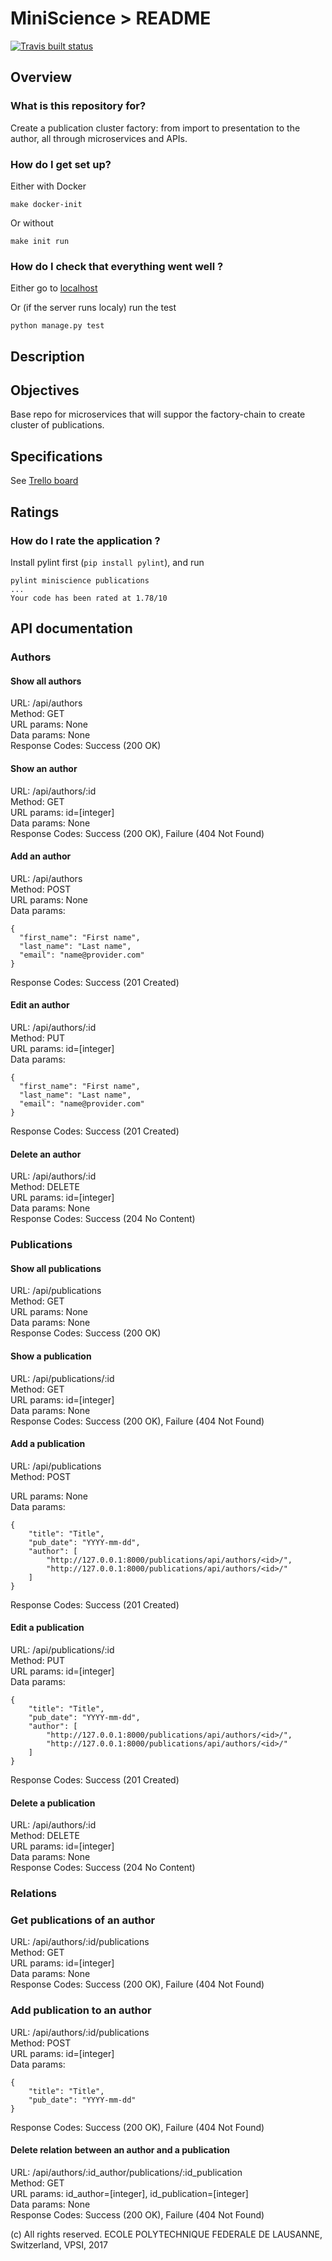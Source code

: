 # MiniScience > README
[![Travis built status](https://travis-ci.org/ffy/miniscience.svg?branch=master)](https://travis-ci.org/ffy/miniscience)

## Overview

### What is this repository for?

Create a publication cluster factory: from import to presentation to the author, all through microservices and APIs.

### How do I get set up? ###

Either with Docker

```
make docker-init
```

Or without

```
make init run
```

### How do I check that everything went well ?

Either go to [localhost](http://localhost:8000)

Or (if the server runs localy) run the test

```
python manage.py test
```

## Description

## Objectives

Base repo for microservices that will suppor the factory-chain to create cluster of publications.

## Specifications

See [Trello board](https://trello.com/b/3Mq7J5sK/publichain)

## Ratings

### How do I rate the application ?

Install pylint first (```pip install pylint```), and run

```
pylint miniscience publications
...
Your code has been rated at 1.78/10
```

## API documentation

### Authors

#### Show all authors

URL: /api/authors  
Method: GET  
URL params: None  
Data params: None  
Response Codes: Success (200 OK)

#### Show an author

URL: /api/authors/:id  
Method: GET  
URL params: id=[integer]  
Data params: None  
Response Codes: Success (200 OK), Failure (404 Not Found)

#### Add an author

URL: /api/authors  
Method: POST  
URL params: None  
Data params:

    {
      "first_name": "First name",
      "last_name": "Last name",
      "email": "name@provider.com"
    }
    
Response Codes: Success (201 Created)

#### Edit an author

URL: /api/authors/:id  
Method: PUT  
URL params: id=[integer]  
Data params:

    {
      "first_name": "First name",
      "last_name": "Last name",
      "email": "name@provider.com"
    }
    
Response Codes: Success (201 Created)

#### Delete an author

URL: /api/authors/:id  
Method: DELETE  
URL params: id=[integer]  
Data params: None  
Response Codes: Success (204 No Content)

### Publications

#### Show all publications

URL: /api/publications  
Method: GET  
URL params: None  
Data params: None  
Response Codes: Success (200 OK)

#### Show a publication

URL: /api/publications/:id  
Method: GET  
URL params: id=[integer]  
Data params: None  
Response Codes: Success (200 OK), Failure (404 Not Found)

#### Add a publication

URL: /api/publications  
Method: POST  

URL params: None  
Data params:

    {
        "title": "Title",
        "pub_date": "YYYY-mm-dd",
        "author": [
            "http://127.0.0.1:8000/publications/api/authors/<id>/",
            "http://127.0.0.1:8000/publications/api/authors/<id>/"
        ]
    }
    
Response Codes: Success (201 Created)

#### Edit a publication

URL: /api/publications/:id  
Method: PUT  
URL params: id=[integer]  
Data params:

    {
        "title": "Title",
        "pub_date": "YYYY-mm-dd",
        "author": [
            "http://127.0.0.1:8000/publications/api/authors/<id>/",
            "http://127.0.0.1:8000/publications/api/authors/<id>/"
        ]
    }
    
Response Codes: Success (201 Created)

#### Delete a publication

URL: /api/authors/:id  
Method: DELETE  
URL params: id=[integer]  
Data params: None  
Response Codes: Success (204 No Content)

### Relations

### Get publications of an author

URL: /api/authors/:id/publications  
Method: GET  
URL params: id=[integer]  
Data params: None  
Response Codes: Success (200 OK), Failure (404 Not Found)

### Add publication to an author

URL: /api/authors/:id/publications  
Method: POST  
URL params: id=[integer]  
Data params:

    {
        "title": "Title",
        "pub_date": "YYYY-mm-dd"
    }

Response Codes: Success (200 OK), Failure (404 Not Found)

#### Delete relation between an author and a publication

URL: /api/authors/:id_author/publications/:id_publication  
Method: GET  
URL params: id_author=[integer], id_publication=[integer]  
Data params: None  
Response Codes: Success (200 OK), Failure (404 Not Found)

(c) All rights reserved. ECOLE POLYTECHNIQUE FEDERALE DE LAUSANNE, Switzerland, VPSI, 2017